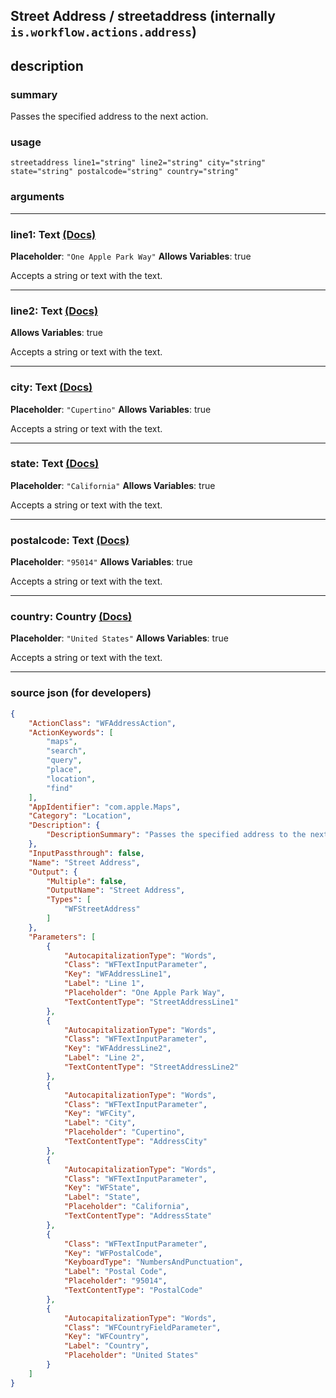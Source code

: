 
## Street Address / streetaddress (internally `is.workflow.actions.address`)


## description

### summary

Passes the specified address to the next action.


### usage
```
streetaddress line1="string" line2="string" city="string" state="string" postalcode="string" country="string"
```

### arguments

---

### line1: Text [(Docs)](https://pfgithub.github.io/shortcutslang/gettingstarted#text-field)
**Placeholder**: `"One Apple Park Way"`
**Allows Variables**: true



Accepts a string 
or text
with the text.

---

### line2: Text [(Docs)](https://pfgithub.github.io/shortcutslang/gettingstarted#text-field)
**Allows Variables**: true



Accepts a string 
or text
with the text.

---

### city: Text [(Docs)](https://pfgithub.github.io/shortcutslang/gettingstarted#text-field)
**Placeholder**: `"Cupertino"`
**Allows Variables**: true



Accepts a string 
or text
with the text.

---

### state: Text [(Docs)](https://pfgithub.github.io/shortcutslang/gettingstarted#text-field)
**Placeholder**: `"California"`
**Allows Variables**: true



Accepts a string 
or text
with the text.

---

### postalcode: Text [(Docs)](https://pfgithub.github.io/shortcutslang/gettingstarted#text-field)
**Placeholder**: `"95014"`
**Allows Variables**: true



Accepts a string 
or text
with the text.

---

### country: Country [(Docs)](https://pfgithub.github.io/shortcutslang/gettingstarted#text-field)
**Placeholder**: `"United States"`
**Allows Variables**: true



Accepts a string 
or text
with the text.

---

### source json (for developers)

```json
{
	"ActionClass": "WFAddressAction",
	"ActionKeywords": [
		"maps",
		"search",
		"query",
		"place",
		"location",
		"find"
	],
	"AppIdentifier": "com.apple.Maps",
	"Category": "Location",
	"Description": {
		"DescriptionSummary": "Passes the specified address to the next action."
	},
	"InputPassthrough": false,
	"Name": "Street Address",
	"Output": {
		"Multiple": false,
		"OutputName": "Street Address",
		"Types": [
			"WFStreetAddress"
		]
	},
	"Parameters": [
		{
			"AutocapitalizationType": "Words",
			"Class": "WFTextInputParameter",
			"Key": "WFAddressLine1",
			"Label": "Line 1",
			"Placeholder": "One Apple Park Way",
			"TextContentType": "StreetAddressLine1"
		},
		{
			"AutocapitalizationType": "Words",
			"Class": "WFTextInputParameter",
			"Key": "WFAddressLine2",
			"Label": "Line 2",
			"TextContentType": "StreetAddressLine2"
		},
		{
			"AutocapitalizationType": "Words",
			"Class": "WFTextInputParameter",
			"Key": "WFCity",
			"Label": "City",
			"Placeholder": "Cupertino",
			"TextContentType": "AddressCity"
		},
		{
			"AutocapitalizationType": "Words",
			"Class": "WFTextInputParameter",
			"Key": "WFState",
			"Label": "State",
			"Placeholder": "California",
			"TextContentType": "AddressState"
		},
		{
			"Class": "WFTextInputParameter",
			"Key": "WFPostalCode",
			"KeyboardType": "NumbersAndPunctuation",
			"Label": "Postal Code",
			"Placeholder": "95014",
			"TextContentType": "PostalCode"
		},
		{
			"AutocapitalizationType": "Words",
			"Class": "WFCountryFieldParameter",
			"Key": "WFCountry",
			"Label": "Country",
			"Placeholder": "United States"
		}
	]
}
```
